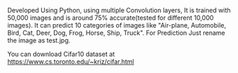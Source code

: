 Developed Using Python, using multiple Convolution layers, It is trained with 50,000 images and is around 75% accurate(tested for different 10,000 images). It can predict 10 categories of images like "Air-plane, Automobile, Bird, Cat, Deer, Dog, Frog, Horse, Ship, Truck". For Prediction Just rename the image as test.jpg.


You can download Cifar10 dataset at https://www.cs.toronto.edu/~kriz/cifar.html
